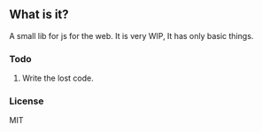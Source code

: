 ## What is it?
A small lib for js for the web. It is very WIP, It has only basic things. 


### Todo
1. Write the lost code.

### License
MIT